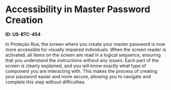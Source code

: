 # Accessibility in Master Password Creation

**ID: US-BTC-454**

In Proteção Rua, the screen where you create your master password is now more accessible for visually impaired individuals. When the screen reader is activated, all items on the screen are read in a logical sequence, ensuring that you understand the instructions without any issues. Each part of the screen is clearly explained, and you will know exactly what type of component you are interacting with. This makes the process of creating your password easier and more secure, allowing you to navigate and complete this step without difficulties.